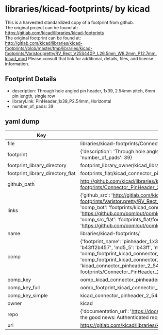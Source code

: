 # libraries/kicad-footprints/ by kicad  
This is a harvested standardized copy of a footprint from github.  
The original project can be found at:  
https://gitlab.com/kicad/libraries/kicad-footprints  
The original footprint can be found at:
http://gitlab.com/kicad/libraries/kicad-footprints//blob/master/tmp/libraries/kicad-footprints/Varistor.pretty/RV_Rect_V25S440P_L26.5mm_W8.2mm_P12.7mm.kicad_mod
Please consult that link for additional, details, files, and license information.  
## Footprint Details
* description: Through hole angled pin header, 1x39, 2.54mm pitch, 6mm pin length, single row  
* libraryLink: PinHeader_1x39_P2.54mm_Horizontal  
* number_of_pads: 39  
## yaml dump  
| Key | Value |  
| --- | --- |  
| file | libraries/kicad-footprints/Connector_PinHeader_2.54mm.pretty/PinHeader_1x39_P2.54mm_Horizontal.kicad_mod |  
| footprint | {'description': 'Through hole angled pin header, 1x39, 2.54mm pitch, 6mm pin length, single row', 'libraryLink': 'PinHeader_1x39_P2.54mm_Horizontal', 'number_of_pads': 39} |  
| footprint_library_directory | footprint_library_owner/kicad_libraries/kicad-footprints/ |  
| footprint_library_directory_flat | footprints_flat/kicad_connector_pinheader_2_54mm_pinheader_1x39_p2_54mm_horizontal/working |  
| github_path | http://github.com/kicad/libraries/kicad-footprints//blob/master/tmp/libraries/kicad-footprints/Connector_PinHeader_2.54mm.pretty/PinHeader_1x39_P2.54mm_Horizontal.kicad_mod |  
| links | {'github_src': 'http://gitlab.com/kicad/libraries/kicad-footprints//blob/master/tmp/libraries/kicad-footprints/Varistor.pretty/RV_Rect_V25S440P_L26.5mm_W8.2mm_P12.7mm.kicad_mod', 'github_src_repo': 'https://gitlab.com/kicad/libraries/kicad-footprints', 'oomp_bot': 'footprints/kicad_connector_pinheader_2_54mm_pinheader_1x39_p2_54mm_horizontal/working', 'oomp_bot_github': 'https://github.com/oomlout/oomlout_oomp_footprint_bot/tree/main/footprints/kicad_connector_pinheader_2_54mm_pinheader_1x39_p2_54mm_horizontal/working', 'oomp_src_flat': 'footprints_flat/footprints_flat/kicad_connector_pinheader_2_54mm_pinheader_1x39_p2_54mm_horizontal/working', 'oomp_src_flat_github': 'https://github.com/oomlout/oomlout_oomp_footprint_src/tree/main/footprints_flat/kicad_connector_pinheader_2_54mm_pinheader_1x39_p2_54mm_horizontal/working'} |  
| name | libraries/kicad-footprints/ |  
| oomp | {'footprint_name': 'pinheader_1x39_p2_54mm_horizontal', 'library_name': 'connector_pinheader_2_54mm', 'md5': 'b43ff2b457c380270ca782d3975f6312', 'md5_10': 'b43ff2b457', 'md5_5': 'b43ff', 'md5_6': 'b43ff2', 'oomp_key': 'oomp_kicad_connector_pinheader_2_54mm_pinheader_1x39_p2_54mm_horizontal', 'oomp_key_extra': 'oomp_footprint_kicad_connector_pinheader_2_54mm_pinheader_1x39_p2_54mm_horizontal', 'oomp_key_full': 'oomp_footprint_kicad_connector_pinheader_2_54mm_pinheader_1x39_p2_54mm_horizontal_b43ff2', 'oomp_key_simple': 'kicad_connector_pinheader_2_54mm_pinheader_1x39_p2_54mm_horizontal', 'original_filename': 'libraries/kicad-footprints/Connector_PinHeader_2.54mm.pretty/PinHeader_1x39_P2.54mm_Horizontal.kicad_mod', 'owner_name': 'kicad'} |  
| oomp_key | oomp_kicad_connector_pinheader_2_54mm_pinheader_1x39_p2_54mm_horizontal |  
| oomp_key_full | oomp_footprint_kicad_connector_pinheader_2_54mm_pinheader_1x39_p2_54mm_horizontal |  
| oomp_key_simple | kicad_connector_pinheader_2_54mm_pinheader_1x39_p2_54mm_horizontal |  
| owner | kicad |  
| repo | {'documentation_url': 'https://docs.github.com/rest/overview/resources-in-the-rest-api#rate-limiting', 'message': "API rate limit exceeded for 84.66.173.59. (But here's the good news: Authenticated requests get a higher rate limit. Check out the documentation for more details.)"} |  
| url | https://gitlab.com/kicad/libraries/kicad-footprints |  

